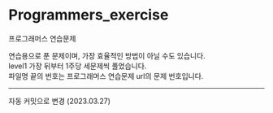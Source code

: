 # Programmers_exercise
프로그래머스 연습문제

연습용으로 푼 문제이며, 가장 효율적인 방법이 아닐 수도 있습니다.<br>
level1 가장 뒤부터 1주당 세문제씩 풀었습니다.<br>
파일명 끝의 번호는 프로그래머스 연습문제 url의 문제 번호입니다.<br>

---
자동 커밋으로 변경 (2023.03.27)
